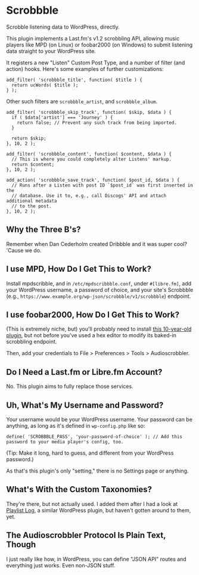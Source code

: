 # Scrobbble
Scrobble listening data to WordPress, directly.

This plugin implements a Last.fm's v1.2 scrobbling API, allowing music players like MPD (on Linux) or foobar2000 (on Windows) to submit listening data straight to your WordPress site.

It registers a new "Listen" Custom Post Type, and a number of filter (and action) hooks. Here's some examples of further customizations:
```
add_filter( 'scrobbble_title', function( $title ) {
  return ucWords( $title );
} );
```
Other such filters are `scrobbble_artist`, and `scrobbble_album`.

```
add_filter( 'scrobbble_skip_track', function( $skip, $data ) {
  if ( $data['artist'] === 'Journey' ) {
    return false; // Prevent any such track from being imported.
  }

  return $skip;
}, 10, 2 );
```
```
add_filter( 'scrobbble_content', function( $content, $data ) {
  // This is where you could completely alter Listens' markup.
  return $content;
}, 10, 2 );
```
```
add_action( 'scrobbble_save_track', function( $post_id, $data ) {
  // Runs after a Listen with post ID `$post_id` was first inserted in the
  // database. Use it to, e.g., call Discogs' API and attach additional metadata
  // to the post.
}, 10, 2 );
```

## Why the Three B's?
Remember when Dan Cederholm created Dribbble and it was super cool? 'Cause we do.

## I use MPD, How Do I Get This to Work?
Install mpdscribble, and in `/etc/mpdscribbble.conf`, under `#[libre.fm]`, add your WordPress username, a password of choice, and your site's Scrobbble (e.g., `https://www.example.org/wp-json/scrobbble/v1/scrobbble`) endpoint.

## I use foobar2000, How Do I Get This to Work?
(This is extremely niche, but) you'll probably need to install [this 10-year-old plugin](https://www.foobar2000.org/components/view/foo_audioscrobbler), but not before you've used a hex editor to modify its baked-in scrobbling endpoint.

Then, add your credentials to File > Preferences > Tools > Audioscrobbler.

## Do I Need a Last.fm or Libre.fm Account?
No. This plugin aims to fully replace those services.

## Uh, What's My Username and Password?
Your username would be your WordPress username. Your password can be anything, as long as it's defined in `wp-config.php` like so:
```
define( 'SCROBBBLE_PASS', 'your-password-of-choice' ); // Add this password to your media player's config, too.
```
(Tip: Make it long, hard to guess, and different from your WordPress password.)

As that's this plugin's only "setting," there is no Settings page or anything.

## What's With the Custom Taxonomies?
They're there, but not actually used. I added them after I had a look at [Playlist Log](https://wordpress.org/plugins/playlistlog/), a similar WordPress plugin, but haven't gotten around to them, yet.

## The Audioscrobbler Protocol Is Plain Text, Though
I just really like how, in WordPress, you can define "JSON API" routes and everything just works. Even non-JSON stuff.
